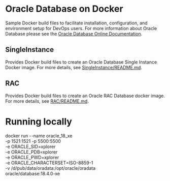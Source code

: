 # Oracle Database on Docker
Sample Docker build files to facilitate installation, configuration, and environment setup for DevOps users. For more information about Oracle Database please see the [Oracle Database Online Documentation](https://docs.oracle.com/en/database/oracle/oracle-database/index.html).

## SingleInstance
Provides Docker build files to create an Oracle Database Single Instance Docker image. For more details, see [SingleInstance/README.md](./SingleInstance/README.md).

## RAC 
Provides Docker build files to create an Oracle RAC Database docker image. For more details, see [RAC/README.md](./RAC/README.md).


# Running locally

docker run --name oracle_18_xe \
-p 1521:1521 -p 5500:5500 \
-e ORACLE_SID=xplorer \
-e ORACLE_PDB=xplorer \
-e ORACLE_PWD=xplorer \
-e ORACLE_CHARACTERSET=ISO-8859-1 \
-v /d/pub/data/oradata:/opt/oracle/oradata \
oracle/database:18.4.0-xe